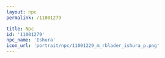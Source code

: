 ```yaml
---
layout: npc
permalink: /11001279

title: Npc
id: '11001279'
npc_name: 'Ishura'
icon_url: 'portrait/npc/11001229_m_rblader_ishura_p.png'
---
```

